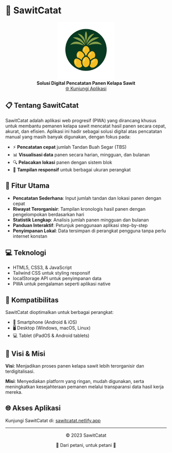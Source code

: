 # 🌴 SawitCatat

<div align="center">
  <img src="images/logo.png" alt="SawitCatat Logo" width="180">
  <br>
  <strong>Solusi Digital Pencatatan Panen Kelapa Sawit</strong>
  <br>
  <a href="https://sawitcatat.netlify.app">🌐 Kunjungi Aplikasi</a>
</div>

## 📋 Tentang SawitCatat

SawitCatat adalah aplikasi web progresif (PWA) yang dirancang khusus untuk membantu pemanen kelapa sawit mencatat hasil panen secara cepat, akurat, dan efisien. Aplikasi ini hadir sebagai solusi digital atas pencatatan manual yang masih banyak digunakan, dengan fokus pada:

- ⚡ **Pencatatan cepat** jumlah Tandan Buah Segar (TBS)
- 📊 **Visualisasi data** panen secara harian, mingguan, dan bulanan
- 🔍 **Pelacakan lokasi** panen dengan sistem blok
- 📱 **Tampilan responsif** untuk berbagai ukuran perangkat

## 🚀 Fitur Utama

- **Pencatatan Sederhana**: Input jumlah tandan dan lokasi panen dengan cepat
- **Riwayat Terorganisir**: Tampilan kronologis hasil panen dengan pengelompokan berdasarkan hari
- **Statistik Lengkap**: Analisis jumlah panen mingguan dan bulanan
- **Panduan Interaktif**: Petunjuk penggunaan aplikasi step-by-step
- **Penyimpanan Lokal**: Data tersimpan di perangkat pengguna tanpa perlu internet konstan

## 💻 Teknologi

- HTML5, CSS3, & JavaScript
- Tailwind CSS untuk styling responsif
- localStorage API untuk penyimpanan data
- PWA untuk pengalaman seperti aplikasi native

## 📱 Kompatibilitas

SawitCatat dioptimalkan untuk berbagai perangkat:
- 📱 Smartphone (Android & iOS)
- 🖥️ Desktop (Windows, macOS, Linux)
- 💻 Tablet (iPadOS & Android tablets)

## 🔮 Visi & Misi

**Visi**: Menjadikan proses panen kelapa sawit lebih terorganisir dan terdigitalisasi.

**Misi**: Menyediakan platform yang ringan, mudah digunakan, serta meningkatkan kesejahteraan pemanen melalui transparansi data hasil kerja mereka.

## 🌐 Akses Aplikasi

Kunjungi SawitCatat di: [sawitcatat.netlify.app](https://sawitcatat.netlify.app)

---

<div align="center">
  <p>© 2023 SawitCatat</p>
  <p>🌱 Dari petani, untuk petani 🌱</p>
</div>
